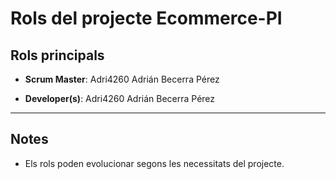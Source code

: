 # Rols del projecte Ecommerce-PI

## Rols principals

- **Scrum Master**: Adri4260
  Adrián Becerra Pérez

- **Developer(s)**: Adri4260 
  Adrián Becerra Pérez

---

## Notes
- Els rols poden evolucionar segons les necessitats del projecte.

